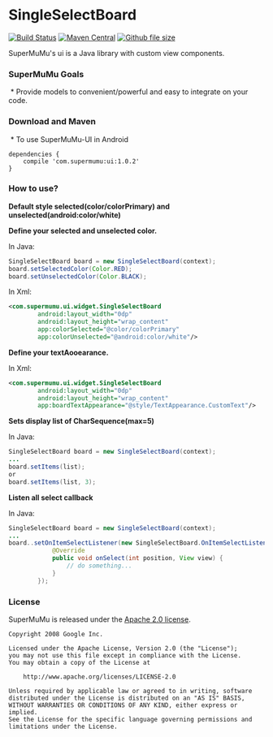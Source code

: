 SingleSelectBoard
=====
[![Build Status](https://travis-ci.org/com.supermumu/ui.svg?branch=master)](https://travis-ci.org/com.supermumu/ui)
[![Maven Central](https://maven-badges.herokuapp.com/maven-central/com.supermumu/ui/badge.svg)](https://maven-badges.herokuapp.com/maven-central/com.supermumu/ui)
[![Github file size](https://img.shields.io/github/size/webcaetano/craft/build/phaser-craft.min.js.svg)]()

SuperMuMu's ui is a Java library with custom view components.

### SuperMuMu Goals
  * Provide models to convenient/powerful and easy to integrate on your code.

### Download and Maven
  * To use SuperMuMu-UI in Android
```
dependencies {
    compile 'com.supermumu:ui:1.0.2'
}
```

### How to use?
**Default style selected(color/colorPrimary) and unselected(android:color/white)**

**Define your selected and unselected color.**

In Java:
```java
SingleSelectBoard board = new SingleSelectBoard(context);
board.setSelectedColor(Color.RED);
board.setUnselectedColor(Color.BLACK);
```
In Xml:
```xml
<com.supermumu.ui.widget.SingleSelectBoard
        android:layout_width="0dp"
        android:layout_height="wrap_content"
        app:colorSelected="@color/colorPrimary"
        app:colorUnselected="@android:color/white"/>
```

**Define your textAooearance.**

In Xml:
```xml
<com.supermumu.ui.widget.SingleSelectBoard
        android:layout_width="0dp"
        android:layout_height="wrap_content"
        app:boardTextAppearance="@style/TextAppearance.CustomText"/>
```

**Sets display list of CharSequence(max=5)**

In Java:
```java
SingleSelectBoard board = new SingleSelectBoard(context);
...
board.setItems(list);
or
board.setItems(list, 3);
```

**Listen all select callback**

In Java:
```java
SingleSelectBoard board = new SingleSelectBoard(context);
...
board..setOnItemSelectListener(new SingleSelectBoard.OnItemSelectListener() {
            @Override
            public void onSelect(int position, View view) {
                // do something...
            }
        });
```
### License

SuperMuMu is released under the [Apache 2.0 license](LICENSE).

```
Copyright 2008 Google Inc.

Licensed under the Apache License, Version 2.0 (the "License");
you may not use this file except in compliance with the License.
You may obtain a copy of the License at

    http://www.apache.org/licenses/LICENSE-2.0

Unless required by applicable law or agreed to in writing, software
distributed under the License is distributed on an "AS IS" BASIS,
WITHOUT WARRANTIES OR CONDITIONS OF ANY KIND, either express or implied.
See the License for the specific language governing permissions and
limitations under the License.
```
